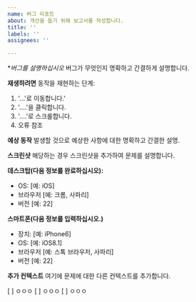 ```yaml
---
name: 버그 리포트
about: 개선을 돕기 위해 보고서를 작성합니다.
title: ''
labels: ''
assignees: ''

---
```


**버그를 설명하십시오*
버그가 무엇인지 명확하고 간결하게 설명합니다.

**재생하려면**
동작을 재현하는 단계:
1. '...'로 이동합니다.'
2. '....'을 클릭합니다.
3. '....'로 스크롤합니다.
4. 오류 참조

**예상 동작**
발생할 것으로 예상한 사항에 대한 명확하고 간결한 설명.

**스크린샷**
해당하는 경우 스크린샷을 추가하여 문제를 설명합니다.

**데스크탑(다음 정보를 완료하십시오):**
 - OS: [예: iOS]
 - 브라우저 [예: 크롬, 사파리]
 - 버전 [예: 22]

**스마트폰(다음 정보를 입력하십시오.)**
 - 장치: [예: iPhone6]
 - OS: [예: iOS8.1]
 - 브라우저 [예: 스톡 브라우저, 사파리]
 - 버전 [예: 22]

**추가 컨텍스트**
여기에 문제에 대한 다른 컨텍스트를 추가합니다.


[ ] ㅇㅇㅇ
[ ] ㅇㅇㅇ
[ ] ㅇㅇㅇ

